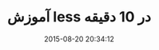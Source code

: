 ---
layout: post
title: "آموزش less در 10 دقیقه"
date: 2015-08-20 20:34:12
section: article
tags: css less
link: "http://roocket.ir/articles/learn-less-in-10-minutes"
user: "نوید کاشانی"
user_link: "http://navid.kashani.ir/"
---